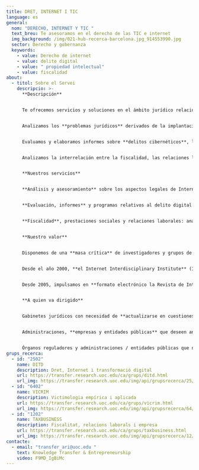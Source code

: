 ```yaml
---
title: DRET, INTERNET I TIC
language: es
general:
  nom: "DERECHO, INTERNET Y TIC "
  text_breu: Te asesoramos en el derecho de las TIC e internet
  img_background: /img/021-hub-recerca-barcelona.jpg_914553990.jpg
  sector: Derecho y gobernanza
  keywords:
    - value: Derecho de internet
    - value: delito digital
    - value: " propiedad intelectual"
    - value: fiscalidad
about:
  - titol: Sobre el Servei
    descripcio: >-
      **Descripción**


      Te ofrecemos servicios y soluciones en el ámbito jurídico relacionados con el entorno digital desde una perspectiva interdisciplinaria. En concreto:


      Analizamos los **problemas jurídicos** derivados de la implantación de la tecnología digital y el internet en el derecho.


      Evaluamos y elaboramos informes sobre **delitos cibernéticos**, la atención que precisan las víctimas y sus derechos.


      Analizamos la interrelación entre la fiscalidad, las relaciones laborales y el marco jurídico de las empresas en el nuevo contexto de las **nuevas tecnologías**.


      **Nuestros servicios**


      **Análisis y asesoramiento** sobre los aspectos legales de Internet y las tecnologías digitales. Desde esta vertiente abordan servicios vinculados a la protección de la propiedad intelectual, la normativa en la prestación de servicios digitales o la privacidad de datos, entre otros.


      **Evaluación, informes** y programas relativos al delito digital. Prevención, respuesta y atención (a la víctima) del delito cibernético.


      **Fiscalidad**, prestaciones sociales y relaciones laborales: análisis de la interrelación entre las nuevas tecnologías y las obligaciones fiscales y las relaciones laborales dentro del marco jurídico de empresas e instituciones / administraciones públicas.


      **Nuestro valor**


      Disponemos de una **masa crítica** de investigadores y grupos de investigación, vinculados a los Estudios de Derecho y Ciencia Política, que son referentes internacionales en el impacto de la tecnología digital e internet en el derecho y la política.


      Desde el año 2000, **el Internet Interdisciplinary Institute** (IN3) es nuestro centro de referencia en R&I, el cual está dirigido al desarrollo de soluciones tecnológicas arraigadas en la era digital, y al estudio de Internet y de los efectos de la interacción entre las tecnologías digitales y la actividad humana.


      Desde 2005, impulsamos en **formato electrónico la Revista de Internet, Derecho y Política,** una publicación en la que participan expertos internacionales para tratar los retos y las cuestiones que las TIC generan en los ámbitos del derecho y la política.


      **A quien va dirigido**


      Gabinetes jurídicos con necesidad de **actualizarse en cuestiones jurídicas** vinculadas al entorno digital y la ciberdelincuencia.


      Administraciones, **empresas y entidades públicas** que deseen analizar y adaptar sus procesos en el entorno legal de la era digital.


      Órganos reguladores y administraciones / entidades públicas que necesiten servicios de consultoría para la **creación de normativas adaptadas** a las nuevas tecnologías.
grups_recerca:
  - id: "2502"
    name: DITD
    description: Dret, Internet i transformació digital
    url: https://transfer.research.uoc.edu/ca/grups/ditd.html
    url_img: https://transfer.research.uoc.edu/img/api/grupsrecerca/25/image/1588434672989
  - id: "6402"
    name: VICRIM
    description: Victimologia empírica i aplicada
    url: https://transfer.research.uoc.edu/ca/grups/vicrim.html
    url_img: https://transfer.research.uoc.edu/img/api/grupsrecerca/64/image/1594190299361
  - id: "1202"
    name: TAXBUSINESS
    description: Fiscalitat, relacions laborals i empresa
    url: https://transfer.research.uoc.edu/ca/grups/taxbusiness.html
    url_img: https://transfer.research.uoc.edu/img/api/grupsrecerca/12/image/1594102969060
contacte:
  - email: "transfer_ari@uoc.edu "
    text: Knowledge Transfer & Entrepreneurship
    video: F9MD_IgBiMc
---
```

